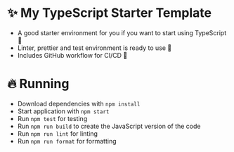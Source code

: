 # ✨ My TypeScript Starter Template

-   A good starter environment for you if you want to start using TypeScript 👀
-   Linter, prettier and test environment is ready to use 🦄
-   Includes GitHub workflow for CI/CD 🚀

# 🔥 Running

-   Download dependencies with `npm install`
-   Start application with `npm start`
-   Run `npm test` for testing
-   Run `npm run build` to create the JavaScript version of the code
-   Run `npm run lint` for linting
-   Run `npm run format` for formatting
